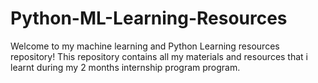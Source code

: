# Python-ML-Learning-Resources
Welcome to my  machine learning and Python Learning resources repository! This repository contains all my  materials and resources that i learnt during my 2 months internship program program.
